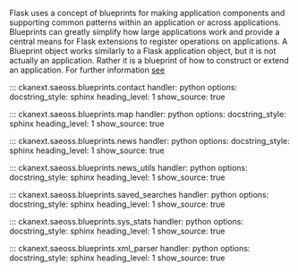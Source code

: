 Flask uses a concept of blueprints for making application components and supporting common patterns within an application or across applications. 
Blueprints can greatly simplify how large applications work and provide a central means for Flask extensions to register 
operations on applications. A Blueprint object works similarly to a Flask application object, but it is not actually an application. 
Rather it is a blueprint of how to construct or extend an application. For further information [see](https://flask.palletsprojects.com/en/2.3.x/blueprints/)

::: ckanext.saeoss.blueprints.contact
    handler: python
    options:
        docstring_style: sphinx
        heading_level: 1
        show_source: true


::: ckanext.saeoss.blueprints.map
    handler: python
    options:
        docstring_style: sphinx
        heading_level: 1
        show_source: true


::: ckanext.saeoss.blueprints.news
    handler: python
    options:
        docstring_style: sphinx
        heading_level: 1
        show_source: true


::: ckanext.saeoss.blueprints.news_utils
    handler: python
    options:
        docstring_style: sphinx
        heading_level: 1
        show_source: true



::: ckanext.saeoss.blueprints.saved_searches
    handler: python
    options:
        docstring_style: sphinx
        heading_level: 1
        show_source: true


::: ckanext.saeoss.blueprints.sys_stats
    handler: python
    options:
        docstring_style: sphinx
        heading_level: 1
        show_source: true


::: ckanext.saeoss.blueprints.xml_parser
    handler: python
    options:
        docstring_style: sphinx
        heading_level: 1
        show_source: true